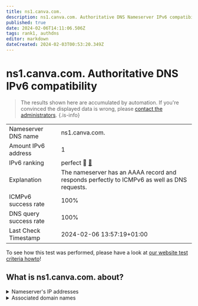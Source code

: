 ```yaml
---
title: ns1.canva.com.
description: ns1.canva.com. Authoritative DNS Nameserver IPv6 compatibility
published: true
date: 2024-02-06T14:11:06.506Z
tags: rank1, authdns
editor: markdown
dateCreated: 2024-02-03T00:53:20.349Z
---
```


# ns1.canva.com. Authoritative DNS IPv6 compatibility

> The results shown here are accumulated by automation. If you're convinced the displayed data is wrong, please [contact the administrators](/howto/chat). 
{.is-info}




|   |   |
| - | - |
| Nameserver DNS name | ns1.canva.com.
| Amount IPv6 address | 1
| IPv6 ranking | perfect :1st_place_medal: [🔗](/howto/ranking) |
| Explanation | The nameserver has an AAAA record and responds perfectly to ICMPv6 as well as DNS requests. |
| ICMPv6 success rate | 100%|
| DNS query success rate | 100% |
| Last Check Timestamp | 2024-02-06 13:57:19+01:00 |

To see how this test was performed, please have a look at [our website test criteria howto](/howto/testcriteria/authdns)!


## What is ns1.canva.com. about?




<details>
<summary>Nameserver's IP addresses</summary>

2400:cb00:2049:1::a29f:66

</details>



<details>
<summary>Associated domain names</summary>

www.canva.com

</details>
